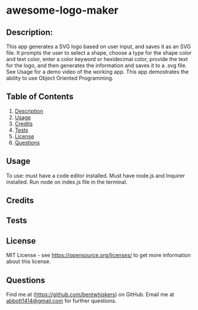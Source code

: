 # awesome-logo-maker

## Description:
This app generates a SVG logo based on user input, and saves it as an SVG file. It prompts the user to select a shape, choose a type for the shape color and text color, enter a color keyword or hexidecimal color, provide the text for the logo, and then generates the information and saves it to a .svg file. See Usage for a demo video of the working app.
This app demostrates the ability to use Object Oriented Programming.

## Table of Contents
1. [Description](#description)
2. [Usage](#usage)
3. [Credits](#credits)
4. [Tests](#tests)
5. [License](#license)
6. [Questions](#questions)


## Usage
To use: must have a code editor installed. Must have node.js and Inquirer installed. Run node on index.js file in the terminal. 


## Credits

## Tests

## License
MIT License - see https://opensource.org/licenses/ to get more information about this license.

## Questions
Find me at (https://github.com/bentwhiskers) on GitHub.
Email me at abbott1414@gmail.com for further questions.